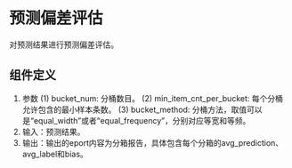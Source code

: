 # 预测偏差评估

对预测结果进行预测偏差评估。

## 组件定义
1. 参数
    (1) bucket_num: 分桶数目。
    (2) min_item_cnt_per_bucket: 每个分桶允许包含的最小样本条数。
    (3) bucket_method: 分桶方法，取值可以是“equal_width”或者“equal_frequency”，分别对应等宽和等频。
2. 输入：预测结果。
3. 输出：输出的eport内容为分箱报告，具体包含每个分箱的avg_prediction、avg_label和bias。